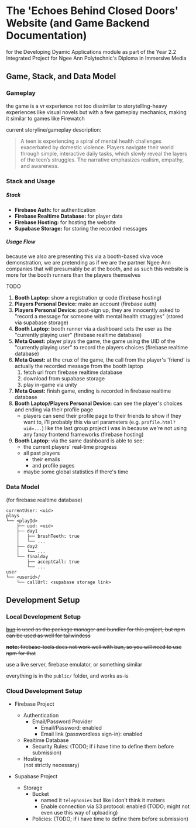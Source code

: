# The 'Echoes Behind Closed Doors' Website (and Game Backend Documentation)

for the Developing Dyamic Applications module as part of the Year 2.2
Integrated Project for Ngee Ann Polytechnic's Diploma in Immersive Media

## Game, Stack, and Data Model

### Gameplay

the game is a vr experience not too dissimilar to storytelling-heavy
experiences like visual novels but with a few gameplay mechanics, making it
similar to games like Firewatch

current storyline/gameplay description:

> A teen is experiencing a spiral of mental health challenges exacerbated by
> domestic violence. Players navigate their world through simple, interactive
> daily tasks, which slowly reveal the layers of the teen’s struggles. The
> narrative emphasizes realism, empathy, and awareness.

### Stack and Usage

##### Stack

- **Firebase Auth:** for authentication
- **Firebase Realtime Database:** for player data
- **Firebase Hosting:** for hosting the website
- **Supabase Storage:** for storing the recorded messages

##### Usage Flow

because we also are presenting this via a booth-based viva voce demonstration,
we are pretending as if we are the partner Ngee Ann companies that will
presumably be at the booth, and as such this website is more for the booth
runners than the players themselves

TODO

1. **Booth Laptop:** show a registration qr code (firebase hosting)
2. **Players Personal Device:** make an account (firebase auth)
3. **Players Personal Device:** post-sign up, they are innocently asked to
   "record a message for someone with mental health struggles"
   (stored via supabase storage)
4. **Booth Laptop:** booth runner via a dashboard sets the user as the
   "currently playing user" (firebase realtime database)
5. **Meta Quest:** player plays the game, the game using the UID of the
   "currently playing user" to record the players choices
   (firebase realtime database)
6. **Meta Quest:** at the crux of the game, the call from the player's 'friend' is
   actually the recorded message from the booth laptop
   1. fetch url from firebase realtime database
   2. download from supabase storage
   3. play in-game via unity
7. **Meta Quest:** finish game, ending is recorded in firebase realtime database
8. **Booth Laptop/Players Personal Device:** can see the player's choices and ending via their profile page
   - players can send their profile page to their friends to show if they want to,
     i'll probably this via url parameters (e.g. `profile.html?uid=...`) like the
     last group project i was in because we're not using any fancy frontend
     frameworks (firebase hosting)
9. **Booth Laptop:** via the same dashboard is able to see:
   - the current players' real-time progress
   - all past players
     - their emails
     - and profile pages
   - maybe some global statistics if there's time

### Data Model

(for firebase realtime database)

```text
currentUser: <uid>
plays
└── <playId>
    ├── uid: <uid>
    ├── day1
    │   ├── brushTeeth: true
    │   └── ...
    ├── day2
    │   └── ...
    └── finalday
        ├── acceptCall: true
        └── ...
user
└── <userid>/
    └── callUrl: <supabase storage link>
```

## Development Setup

### Local Development Setup

~~[bun](https://bun.sh/) is used as the package manager and bundler for this project,
but npm can be used as well for tailwindcss~~

~~**note:** firebase-tools does not work well with bun,
so you will need to use npm for that~~

use a live server, firebase emulator, or something similar

everything is in the `public/` folder, and works as-is

### Cloud Development Setup

- Firebase Project
  - Authentication
    - Email/Password Provider
      - Email/Password: enabled
      - Email link (passwordless sign-in): enabled
  - Realtime Database
    - Security Rules: (TODO; if i have time to define them before submission)
  - Hosting \
    (not strictly necessary)

- Supabase Project
  - Storage
    - Bucket
      - named it `telephonies` but like i don't think it matters
      - Enable connection via S3 protocol: enabled (TODO; might not even use this way of uploading)
    - Policies: (TODO; if i have time to define them before submission)
